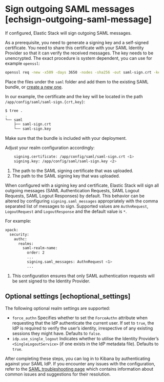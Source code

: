 # Sign outgoing SAML messages [echsign-outgoing-saml-message]

If configured, Elastic Stack will sign outgoing SAML messages.

As a prerequisite, you need to generate a signing key and a self-signed certificate. You need to share this certificate with your SAML Identity Provider so that it can verify the received messages. The key needs to be unencrypted. The exact procedure is system dependent, you can use for example `openssl`:

```sh
openssl req -new -x509 -days 3650 -nodes -sha256 -out saml-sign.crt -keyout saml-sign.key
```

Place the files under the `saml` folder and add them to the existing SAML bundle, or [create a new one](../../../deploy-manage/deploy/elastic-cloud/upload-custom-plugins-bundles.md).

In our example, the certificate and the key will be located in the path `/app/config/saml/saml-sign.{crt,key}`:

```sh
$ tree .
.
└── saml
    ├── saml-sign.crt
    └── saml-sign.key
```

Make sure that the bundle is included with your deployment.

Adjust your realm configuration accordingly:

```sh
    signing.certificate: /app/config/saml/saml-sign.crt <1>
    signing.key: /app/config/saml/saml-sign.key <2>
```

1. The path to the SAML signing certificate that was uploaded.
2. The path to the SAML signing key that was uploaded.


When configured with a signing key and certificate, Elastic Stack will sign all outgoing messages (SAML Authentication Requests, SAML Logout Requests, SAML Logout Responses) by default. This behavior can be altered by configuring `signing.saml_messages` appropriately with the comma separated list of messages to sign. Supported values are `AuthnRequest`, `LogoutRequest` and `LogoutResponse` and the default value is `*`.

For example:

```sh
xpack:
  security:
    authc:
      realms:
        saml-realm-name:
          order: 2
          ...
          signing.saml_messages: AuthnRequest <1>
          ...
```

1. This configuration ensures that only SAML authentication requests will be sent signed to the Identity Provider.


## Optional settings [echoptional_settings]

The following optional realm settings are supported:

* `force_authn` Specifies whether to set the `ForceAuthn` attribute when requesting that the IdP authenticate the current user. If set to `true`, the IdP is required to verify the user’s identity, irrespective of any existing sessions they might have. Defaults to `false`.
* `idp.use_single_logout` Indicates whether to utilise the Identity Provider’s `<SingleLogoutService>` (if one exists in the IdP metadata file). Defaults to `true`.

After completing these steps, you can log in to Kibana by authenticating against your SAML IdP. If you encounter any issues with the configuration, refer to the [SAML troubleshooting page](https://www.elastic.co/guide/en/elasticsearch/reference/current/trb-security-saml.html) which contains information about common issues and suggestions for their resolution.


